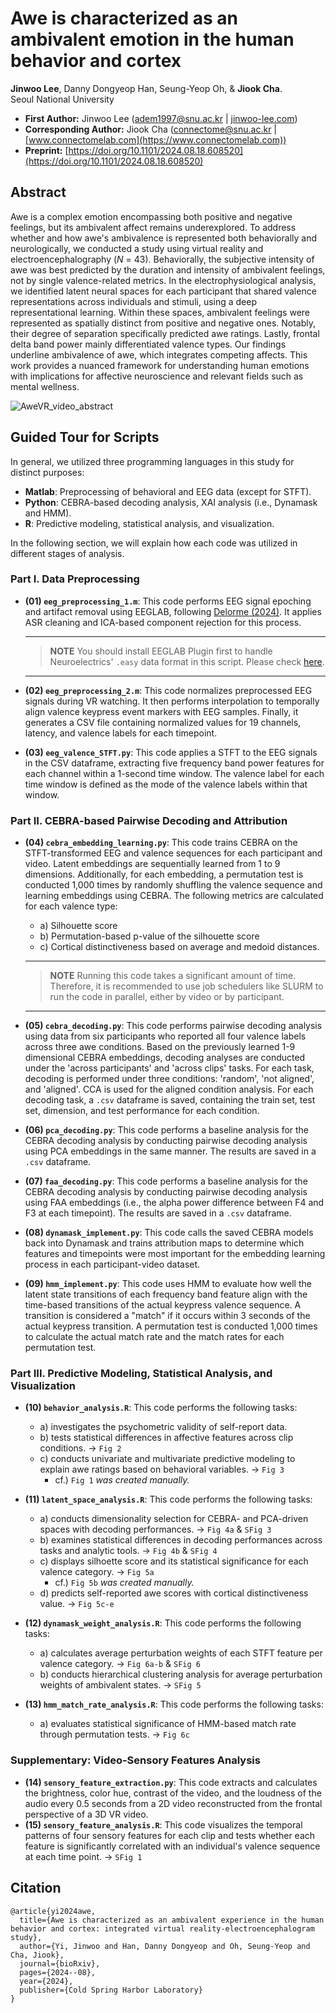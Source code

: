 # Awe is characterized as an ambivalent emotion in the human behavior and cortex  
**Jinwoo Lee**, Danny Dongyeop Han, Seung-Yeop Oh, & **Jiook Cha**.   
Seoul National University   
- **First Author:** Jinwoo Lee (adem1997@snu.ac.kr | [jinwoo-lee.com](https://jinwoo-lee.com))   
- **Corresponding Author:** Jiook Cha (connectome@snu.ac.kr | [www.connectomelab.com](https://www.connectomelab.com))
- **Preprint:** [https://doi.org/10.1101/2024.08.18.608520](https://doi.org/10.1101/2024.08.18.608520)

## Abstract
Awe is a complex emotion encompassing both positive and negative feelings, but its ambivalent affect remains underexplored. To address whether and how awe's ambivalence is represented both behaviorally and neurologically, we conducted a study using virtual reality and electroencephalography (*N* = 43). Behaviorally, the subjective intensity of awe was best predicted by the duration and intensity of ambivalent feelings, not by single valence-related metrics. In the electrophysiological analysis, we identified latent neural spaces for each participant that shared valence representations across individuals and stimuli, using a deep representational learning. Within these spaces, ambivalent feelings were represented as spatially distinct from positive and negative ones. Notably, their degree of separation specifically predicted awe ratings. Lastly, frontal delta band power mainly differentiated valence types. Our findings underline ambivalence of awe, which integrates competing affects. This work provides a nuanced framework for understanding human emotions with implications for affective neuroscience and relevant fields such as mental wellness.

![AweVR_video_abstract](https://github.com/user-attachments/assets/c122bc4e-7af7-497e-ab87-9682a529ebab)


## Guided Tour for Scripts   
In general, we utilized three programming languages in this study for distinct purposes:
- **Matlab**: Preprocessing of behavioral and EEG data (except for STFT). 
- **Python**: CEBRA-based decoding analysis, XAI analysis (i.e., Dynamask and HMM).
- **R**: Predictive modeling, statistical analysis, and visualization.   
   
In the following section, we will explain how each code was utilized in different stages of analysis.   
### Part I. Data Preprocessing ###
- **(01) `eeg_preprocessing_1.m`**: This code performs EEG signal epoching and artifact removal using EEGLAB, following [Delorme (2024)](https://www.nature.com/articles/s41598-023-27528-0). It applies ASR cleaning and ICA-based component rejection for this process.

   ---
   > **NOTE** You should install EEGLAB Plugin first to handle Neuroelectrics' `.easy` data format in this script. Please check [here](https://www.neuroelectrics.com/eeglab-plugin).
   ---
   
- **(02) `eeg_preprocessing_2.m`**: This code normalizes preprocessed EEG signals during VR watching. It then performs interpolation to temporally align valence keypress event markers with EEG samples. Finally, it generates a CSV file containing normalized values for 19 channels, latency, and valence labels for each timepoint.
- **(03) `eeg_valence_STFT.py`**: This code applies a STFT to the EEG signals in the CSV dataframe, extracting five frequency band power features for each channel within a 1-second time window. The valence label for each time window is defined as the mode of the valence labels within that window.

### Part II. CEBRA-based Pairwise Decoding and Attribution ###
- **(04) `cebra_embedding_learning.py`**: This code trains CEBRA on the STFT-transformed EEG and valence sequences for each participant and video. Latent embeddings are sequentially learned from 1 to 9 dimensions. Additionally, for each embedding, a permutation test is conducted 1,000 times by randomly shuffling the valence sequence and learning embeddings using CEBRA. The following metrics are calculated for each valence type:   

  - a) Silhouette score         
  - b) Permutation-based p-value of the silhouette score         
  - c) Cortical distinctiveness based on average and medoid distances.         

  ---
  > **NOTE** Running this code takes a significant amount of time. Therefore, it is recommended to use job schedulers like SLURM to run the code in parallel, either by video or by participant.
  ---

- **(05) `cebra_decoding.py`**: This code performs pairwise decoding analysis using data from six participants who reported all four valence labels across three awe conditions. Based on the previously learned 1-9 dimensional CEBRA embeddings, decoding analyses are conducted under the 'across participants' and 'across clips' tasks. For each task, decoding is performed under three conditions: 'random', 'not aligned', and 'aligned'. CCA is used for the aligned condition analysis. For each decoding task, a `.csv` dataframe is saved, containing the train set, test set, dimension, and test performance for each condition.
- **(06) `pca_decoding.py`**: This code performs a baseline analysis for the CEBRA decoding analysis by conducting pairwise decoding analysis using PCA embeddings in the same manner. The results are saved in a `.csv` dataframe.   
- **(07) `faa_decoding.py`**: This code performs a baseline analysis for the CEBRA decoding analysis by conducting pairwise decoding analysis using FAA embeddings (i.e., the alpha power difference between F4 and F3 at each timepoint). The results are saved in a `.csv` dataframe.
- **(08) `dynamask_implement.py`**: This code calls the saved CEBRA models back into Dynamask and trains attribution maps to determine which features and timepoints were most important for the embedding learning process in each participant-video dataset.
- **(09) `hmm_implement.py`**: This code uses HMM to evaluate how well the latent state transitions of each frequency band feature align with the time-based transitions of the actual keypress valence sequence. A transition is considered a "match" if it occurs within 3 seconds of the actual keypress transition. A permutation test is conducted 1,000 times to calculate the actual match rate and the match rates for each permutation test.

### Part III. Predictive Modeling, Statistical Analysis, and Visualization ###
- **(10) `behavior_analysis.R`**: This code performs the following tasks:
       
   - a) investigates the psychometric validity of self-report data.     
   - b) tests statistical differences in affective features across clip conditions. &rarr; `Fig 2`
   - c) conducts univariate and multivariate predictive modeling to explain awe ratings based on behavioral variables. &rarr; `Fig 3`     
      - cf.) `Fig 1` *was created manually.*     

- **(11) `latent_space_analysis.R`**: This code performs the following tasks:

   - a) conducts dimensionality selection for CEBRA- and PCA-driven spaces with decoding performances. &rarr; `Fig 4a` & `SFig 3`
   - b) examines statistical differences in decoding performances across tasks and analytic tools. &rarr; `Fig 4b`  & `SFig 4`
   - c) displays silhoette score and its statistical significance for each valence category. &rarr; `Fig 5a`
        - cf.) `Fig 5b` *was created manually.*    
   - d) predicts self-reported awe scores with cortical distinctiveness value. &rarr; `Fig 5c-e`
 
- **(12) `dynamask_weight_analysis.R`**: This code performs the following tasks:

   - a) calculates average perturbation weights of each STFT feature per valence category. &rarr; `Fig 6a-b` & `SFig 6`
   - b) conducts hierarchical clustering analysis for average perturbation weights of ambivalent states. &rarr; `SFig 5`
 
- **(13) `hmm_match_rate_analysis.R`**: This code performs the following tasks:

   - a) evaluates statistical significance of HMM-based match rate through permutation tests. &rarr; `Fig 6c`
 
### Supplementary: Video-Sensory Features Analysis ###
- **(14) `sensory_feature_extraction.py`**: This code extracts and calculates the brightness, color hue, contrast of the video, and the loudness of the audio every 0.5 seconds from a 2D video reconstructed from the frontal perspective of a 3D VR video.
- **(15) `sensory_feature_analysis.R`**: This code visualizes the temporal patterns of four sensory features for each clip and tests whether each feature is significantly correlated with an individual's valence sequence at each time point. &rarr; `SFig 1`

## Citation
```
@article{yi2024awe,
  title={Awe is characterized as an ambivalent experience in the human behavior and cortex: integrated virtual reality-electroencephalogram study},
  author={Yi, Jinwoo and Han, Danny Dongyeop and Oh, Seung-Yeop and Cha, Jiook},
  journal={bioRxiv},
  pages={2024--08},
  year={2024},
  publisher={Cold Spring Harbor Laboratory}
}
```
